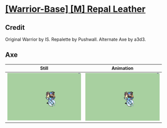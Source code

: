 # [\[Warrior-Base\] \[M\] Repal Leather](../)

## Credit

Original Warrior by IS.
Repalette by Pushwall. 
Alternate Axe by a3d3.
	
## Axe

| Still | Animation |
| :---: | :-------: |
| ![Axe still](./Axe_000.png) | ![Axe animation](./Axe.gif) |
